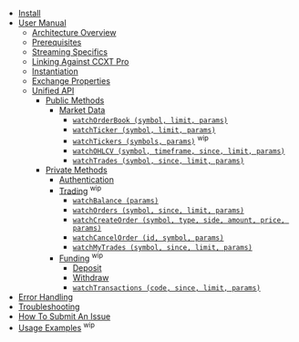 - [Install](ccxt.pro.install)
- [User Manual](ccxt.pro.manual)
  - [Architecture Overview](ccxt.pro.manual#overview)
  - [Prerequisites](ccxt.pro.manual#prerequisites)
  - [Streaming Specifics](ccxt.pro.manual#streaming-specifics)
  - [Linking Against CCXT Pro](ccxt.pro.manual#linking-against-ccxt-pro)
  - [Instantiation](ccxt.pro.manual#instantiation)
  - [Exchange Properties](ccxt.pro.manual#exchange-properties)
  - [Unified API](ccxt.pro.manual#unified-api)
    - [Public Methods](ccxt.pro.manual#public-methods)
      - [Market Data](ccxt.pro.manual#market-data)
        - [`watchOrderBook (symbol, limit, params)`](ccxt.pro.manual#watchOrderBook)
        - [`watchTicker (symbol, limit, params)`](ccxt.pro.manual#watchTicker)
        - [`watchTickers (symbols, params)`](ccxt.pro.manual#watchTickers) <sup>wip</sup>
        - [`watchOHLCV (symbol, timeframe, since, limit, params)`](ccxt.pro.manual#watchOHLCV)
        - [`watchTrades (symbol, since, limit, params)`](ccxt.pro.manual#watchTrades)
    - [Private Methods](ccxt.pro.manual#private-methods)
      - [Authentication](ccxt.pro.manual#authentication)
      - [Trading](ccxt.pro.manual#trading) <sup>wip</sup>
        - [`watchBalance (params)`](ccxt.pro.manual#watchBalance)
        - [`watchOrders (symbol, since, limit, params)`](ccxt.pro.manual#watchOrders)
        - [`watchCreateOrder (symbol, type, side, amount, price, params)`](ccxt.pro.manual#watchCreateOrder)
        - [`watchCancelOrder (id, symbol, params)`](ccxt.pro.manual#watchCancelOrder)
        - [`watchMyTrades (symbol, since, limit, params)`](https://github.com/ccxt-dev/ccxt/wiki/ccxt.pro/Manual#watchMyTrades)
      - [Funding](ccxt.pro.manual#funding) <sup>wip</sup>
        - [Deposit](https://github.com/ccxt/ccxt/wiki/Manual#deposit)
        - [Withdraw](https://github.com/ccxt/ccxt/wiki/Manual#withdraw)
        - [`watchTransactions (code, since, limit, params)`](https://github.com/ccxt/ccxt/wiki/Manual#watchTransactions)
- [Error Handling](ccxt.pro.manual#error-handling)
- [Troubleshooting](https://github.com/ccxt/ccxt/wiki/Manual#troubleshooting)
- [How To Submit An Issue](https://github.com/ccxt/ccxt/blob/master/CONTRIBUTING.md#how-to-submit-an-issue)
- [Usage Examples](https://github.com/kroitor/ccxt.pro/tree/master/examples) <sup>wip</sup>
